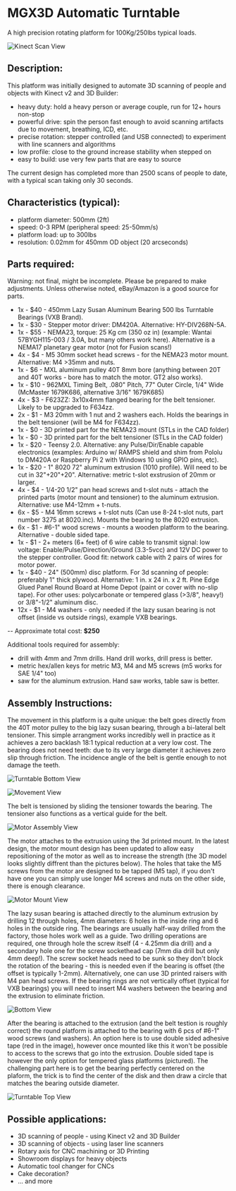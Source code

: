 # MGX3D Automatic Turntable

A high precision rotating platform for 100Kg/250lbs typical loads.

![Kinect Scan View](/images/Setup.jpg?raw=true "3D Scanner view")


Description:
------------
This platform was initially designed to automate 3D scanning of people and objects with Kinect v2 and 3D Builder:
- heavy duty: hold a heavy person or average couple, run for 12+ hours non-stop
- powerful drive: spin the person fast enough to avoid scanning artifacts due to movement, breathing, ICD, etc.
- precise rotation: stepper controlled (and USB connected) to experiment with line scanners and algorithms
- low profile: close to the ground increase stability when stepped on
- easy to build: use very few parts that are easy to source
     
The current design has completed more than 2500 scans of people to date, with a typical scan taking only 30 seconds.

Characteristics (typical):
--------------------------
- platform diameter: 500mm (2ft) 
- speed: 0-3 RPM (peripheral speed: 25-50mm/s)
- platform load: up to 300lbs
- resolution: 0.02mm for 450mm OD object (20 arcseconds)

Parts required:
---------------
Warning: not final, might be incomplete. Please be prepared to make adjustments. Unless otherwise noted, eBay/Amazon is a good source for parts.
-  1x - $40 - 450mm Lazy Susan Aluminum Bearing 500 lbs Turntable Bearings (VXB Brand). 
-  1x - $30 - Stepper motor driver: DM420A. Alternative: HY-DIV268N-5A.
-  1x - $55 - NEMA23, torque: 25 Kg cm (350 oz in) (example: Wantai 57BYGH115-003 / 3.0A, but many others work here). 
              Alternative is a NEMA17 planetary gear motor (not for Fusion scans!)
-  4x -  $4 - M5 30mm socket head screws - for the NEMA23 motor mount. Alternative: M4 >35mm and nuts.
-  1x -  $6 - MXL aluminum pulley 40T 8mm bore (anything between 20T and 40T works - bore has to match the motor. GT2 also works). 
-  1x - $10 - 962MXL Timing Belt, .080" Pitch, 77" Outer Circle, 1/4" Wide (McMaster 1679K686, alternative 3/16" 1679K685) 
-  4x -  $3 - F623ZZ: 3x10x4mm flanged bearing for the belt tensioner. Likely to be upgraded to F634zz.
-  2x -  $1 - M3 20mm with 1 nut and 2 washers each. Holds the bearings in the belt tensioner (will be M4 for F634zz).
-  1x -  $0 - 3D printed part for the NEMA23 mount (STLs in the CAD folder)
-  1x -  $0 - 3D printed part for the belt tensioner (STLs in the CAD folder)
-  1x - $20 - Teensy 2.0. Alternative: any Pulse/Dir/Enable capable electronics (examples: Arduino w/ RAMPS shield and shim from Pololu to DM420A or Raspberry Pi 2 with Windows 10 using GPIO pins, etc). 
-  1x - $20 - 1" 8020 72" aluminum extrusion (1010 profile). Will need to be cut in 32"+20"+20". Alternative: metric t-slot exstrusion of 20mm or larger.
-  4x -  $4 - 1/4-20 1/2" pan head screws and t-slot nuts - attach the printed parts (motor mount and tensioner) to the aluminum extrusion. Alternative: use M4-12mm + t-nuts.
-  6x -  $5 - M4 16mm screws + t-slot nuts (Can use 8-24 t-slot nuts,  part number 3275 at 8020.inc). Mounts the bearing to the 8020 extrusion.
-  6x -  $1 - #6-1" wood screws - mounts a wooden platform to the bearing. Alternative - double sided tape. 
-  1x -  $1 - 2+ meters (6+ feet) of 6 wire cable to transmit signal: low voltage: Enable/Pulse/Direction/Ground (3.3-5vcc) and 12V DC power to the stepper controller. Good fit: network cable with 2 pairs of wires for motor power. 
-  1x - $40 -  24" (500mm) disc platform. For 3d scanning of people: preferably 1" thick plywood. Alternative: 1 in. x 24 in. x 2 ft. Pine Edge Glued Panel Round Board at Home Depot (paint or cover with no-slip tape). For other uses: polycarbonate or tempered glass (>3/8", heavy!) or 3/8"-1/2" aluminum disc.
- 12x -  $1 - M4 washers - only needed if the lazy susan bearing is not offset (inside vs outside rings), example VXB bearings.

--
Approximate total cost: **$250**

Additional tools required for assembly: 
   - drill with 4mm and 7mm drills. Hand drill works, drill press is better.
   - metric hex/allen keys for metric M3, M4 and M5 screws (m5 works for SAE 1/4" too)
   - saw for the aluminum extrusion. Hand saw works, table saw is better.


Assembly Instructions:
----------------------
The movement in this platform is a quite unique: the belt goes directly from the 40T motor pulley to the big lazy susan bearing, through a bi-lateral belt tensioner. This simple arrangment works incredibly well in practice as it achieves a zero backlash 18:1 typical reduction at a very low cost. The bearing does not need teeth: due to its very large diameter it achieves zero slip through friction. The incidence angle of the belt is gentle enough to not damage the teeth.

![Turntable Bottom View](/images/TurntableBottom.jpg?raw=true "Bottom view")

![Movement View](/images/motor_assembly.jpg?raw=true "Movement view")

The belt is tensioned by sliding the tensioner towards the  bearing. The tensioner also functions as a vertical guide for the belt. 

![Motor Assembly View](/images/motor_assembly_annotated.jpg?raw=true "Motor assembly")


The motor attaches to the extrusion using the 3d printed mount. In the latest design, the motor mount design has been updated to allow easy repositioning of the motor as well as to increase the strength (the 3D model looks slightly diffrent than the pictures below). The holes that take the M5 screws from the motor are designed to be tapped (M5 tap), if you don't have one you can simply use longer M4 screws and nuts on the other side, there is enough clearance.

![Motor Mount View](/images/motor_mount_annotated.jpg?raw=true "Motor mount")

The lazy susan bearing is attached directly to the aluminum extrusion by drilling 12 through holes, 4mm diameters: 6 holes in the inside ring and 6 holes in the outside ring. The bearings are usually half-way drilled from the factory, those holes work well as a guide. Two drilling operations are required, one through hole the screw itself (4 - 4.25mm dia drill) and a secondary hole one for the screw sockethead cap (7mm dia drill but only 4mm deep!). The screw socket heads need to be sunk so they don't block the rotation of the bearing - this is needed even if the bearing is offset (the offset is typically 1-2mm). Alternatively, one can use 3D printed raisers with M4 pan head screws. If the bearing rings are not vertically offset (typical for VXB bearings) you will need to insert M4 washers between the bearing and the extrusion to eliminate friction.

![Bottom View](/images/platform_bottom.jpg?raw=true "Bottom view")

After the bearing is attached to the extrusion (and the belt testion is roughly correct) the round platform is attached to the bearing with 6 pcs of #6-1" wood screws (and washers). An option here is to use double sided adhesive tape (red in the image), however once mounted like this it won't be possible to access to the screws that go into the extrusion. Double sided tape is however the only option for tempered glass platforms (pictured). The challenging part here is to get the bearing perfectly centered on the plaform, the trick is to find the center of the disk and then draw a circle that matches the bearing outside diameter.

![Turntable Top View](/images/TurntableTop.jpg?raw=true "Top view")


Possible applications:
---------------------
- 3D scanning of people - using Kinect v2 and 3D Builder 
- 3D scanning of objects - using laser line scanners
- Rotary axis for CNC machining or 3D Printing
- Showroom displays for heavy objects
- Automatic tool changer for CNCs
- Cake decoration?
- ... and more
